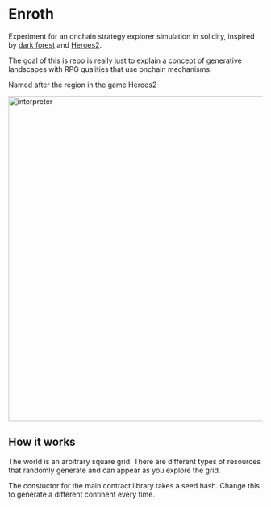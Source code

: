 # Enroth

Experiment for an onchain strategy explorer simulation in solidity, inspired by [dark forest](https://zkga.me/) and [Heroes2](https://en.wikipedia.org/wiki/Heroes_of_Might_and_Magic_II).

The goal of this is repo is really just to explain a concept of generative landscapes with RPG qualities that use onchain mechanisms.

Named after the region in the game Heroes2

<img width="645" alt="interpreter" src="https://user-images.githubusercontent.com/9449596/200182552-cf5387a6-20a6-4d1f-875b-3d1a62dd4c53.png">

## How it works

The world is an arbitrary square grid. There are different types of resources that randomly generate and can appear as you explore the grid.

The constuctor for the main contract library takes a seed hash. Change this to generate a different continent every time.
